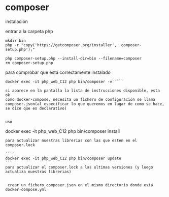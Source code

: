 composer
===
instalación

entrar a la carpeta php

```
mkdir bin
php -r "copy('https://getcomposer.org/installer', 'composer-setup.php');"

php composer-setup.php --install-dir=bin --filename=composer
rm composer-setup.php
```

para comprobar que está correctamente instalado

````
docker exec -it php_web_C12 php bin/composer -v`````

si aparece en la pantalla la lista de instrucciones disponible, esta ok
como docker-compose, necesita un fichero de configuración se llama composer.json(al especificar lo que queremos en lugar de como se hace, se dice que es declarativo)


uso

````
docker exec -it php_web_C12 php bin/composer install
`````
para actualizar nuestras librerias con las que esten en el composer.lock

````
docker exec -it php_web_C12 php bin/composer update
```
para actualizar el composer.lock a las ultimas versiones (y luego actualiza nuestras librerias)

 
 crear un fichero composer.json en el mismo directorio donde está docker-compose.yml
 